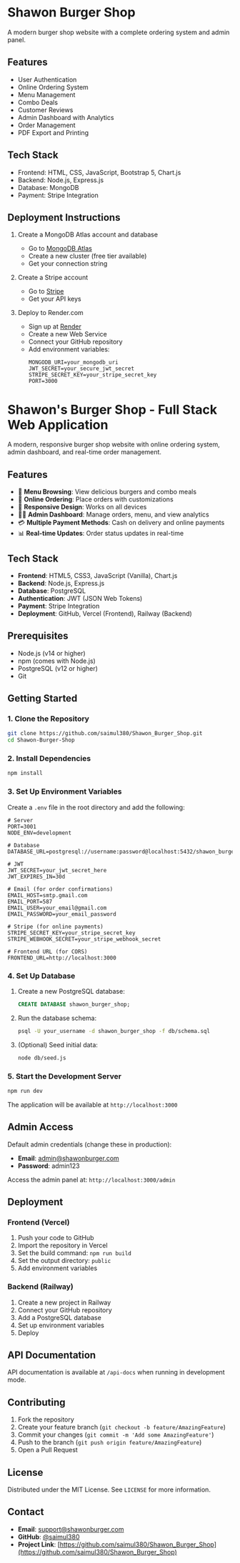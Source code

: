 # Shawon Burger Shop

A modern burger shop website with a complete ordering system and admin panel.

## Features

- User Authentication
- Online Ordering System
- Menu Management
- Combo Deals
- Customer Reviews
- Admin Dashboard with Analytics
- Order Management
- PDF Export and Printing

## Tech Stack

- Frontend: HTML, CSS, JavaScript, Bootstrap 5, Chart.js
- Backend: Node.js, Express.js
- Database: MongoDB
- Payment: Stripe Integration

## Deployment Instructions

1. Create a MongoDB Atlas account and database
   - Go to [MongoDB Atlas](https://www.mongodb.com/cloud/atlas)
   - Create a new cluster (free tier available)
   - Get your connection string

2. Create a Stripe account
   - Go to [Stripe](https://stripe.com)
   - Get your API keys

3. Deploy to Render.com
   - Sign up at [Render](https://render.com)
   - Create a new Web Service
   - Connect your GitHub repository
   - Add environment variables:
     ```
     MONGODB_URI=your_mongodb_uri
     JWT_SECRET=your_secure_jwt_secret
     STRIPE_SECRET_KEY=your_stripe_secret_key
     PORT=3000
     ```
# Shawon's Burger Shop - Full Stack Web Application

A modern, responsive burger shop website with online ordering system, admin dashboard, and real-time order management.

## Features

- 🍔 **Menu Browsing**: View delicious burgers and combo meals
- 🛒 **Online Ordering**: Place orders with customizations
- 📱 **Responsive Design**: Works on all devices
- 👨‍🍳 **Admin Dashboard**: Manage orders, menu, and view analytics
- 💳 **Multiple Payment Methods**: Cash on delivery and online payments
- 📊 **Real-time Updates**: Order status updates in real-time

## Tech Stack

- **Frontend**: HTML5, CSS3, JavaScript (Vanilla), Chart.js
- **Backend**: Node.js, Express.js
- **Database**: PostgreSQL
- **Authentication**: JWT (JSON Web Tokens)
- **Payment**: Stripe Integration
- **Deployment**: GitHub, Vercel (Frontend), Railway (Backend)

## Prerequisites

- Node.js (v14 or higher)
- npm (comes with Node.js)
- PostgreSQL (v12 or higher)
- Git

## Getting Started

### 1. Clone the Repository

```bash
git clone https://github.com/saimul380/Shawon_Burger_Shop.git
cd Shawon-Burger-Shop
```

### 2. Install Dependencies

```bash
npm install
```

### 3. Set Up Environment Variables

Create a `.env` file in the root directory and add the following:

```env
# Server
PORT=3001
NODE_ENV=development

# Database
DATABASE_URL=postgresql://username:password@localhost:5432/shawon_burger_shop

# JWT
JWT_SECRET=your_jwt_secret_here
JWT_EXPIRES_IN=30d

# Email (for order confirmations)
EMAIL_HOST=smtp.gmail.com
EMAIL_PORT=587
EMAIL_USER=your_email@gmail.com
EMAIL_PASSWORD=your_email_password

# Stripe (for online payments)
STRIPE_SECRET_KEY=your_stripe_secret_key
STRIPE_WEBHOOK_SECRET=your_stripe_webhook_secret

# Frontend URL (for CORS)
FRONTEND_URL=http://localhost:3000
```

### 4. Set Up Database

1. Create a new PostgreSQL database:
   ```sql
   CREATE DATABASE shawon_burger_shop;
   ```

2. Run the database schema:
   ```bash
   psql -U your_username -d shawon_burger_shop -f db/schema.sql
   ```

3. (Optional) Seed initial data:
   ```bash
   node db/seed.js
   ```

### 5. Start the Development Server

```bash
npm run dev
```

The application will be available at `http://localhost:3000`

## Admin Access

Default admin credentials (change these in production):
- **Email**: admin@shawonburger.com
- **Password**: admin123

Access the admin panel at: `http://localhost:3000/admin`

## Deployment

### Frontend (Vercel)
1. Push your code to GitHub
2. Import the repository in Vercel
3. Set the build command: `npm run build`
4. Set the output directory: `public`
5. Add environment variables

### Backend (Railway)
1. Create a new project in Railway
2. Connect your GitHub repository
3. Add a PostgreSQL database
4. Set up environment variables
5. Deploy

## API Documentation

API documentation is available at `/api-docs` when running in development mode.

## Contributing

1. Fork the repository
2. Create your feature branch (`git checkout -b feature/AmazingFeature`)
3. Commit your changes (`git commit -m 'Add some AmazingFeature'`)
4. Push to the branch (`git push origin feature/AmazingFeature`)
5. Open a Pull Request

## License

Distributed under the MIT License. See `LICENSE` for more information.

## Contact

- **Email**: support@shawonburger.com
- **GitHub**: [@saimul380](https://github.com/saimul380)
- **Project Link**: [https://github.com/saimul380/Shawon_Burger_Shop](https://github.com/saimul380/Shawon_Burger_Shop)
